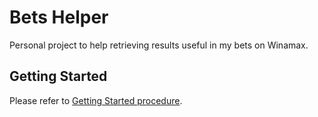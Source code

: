 # Bets Helper

Personal project to help retrieving results useful in my bets on Winamax.

## Getting Started

Please refer to [Getting Started procedure](./getting-started/README.md).